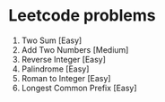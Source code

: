 # Leetcode problems
 1. Two Sum [Easy]
 2. Add Two Numbers [Medium]
 7. Reverse Integer [Easy]
 9. Palindrome [Easy]
 13. Roman to Integer [Easy]
 14. Longest Common Prefix [Easy]

